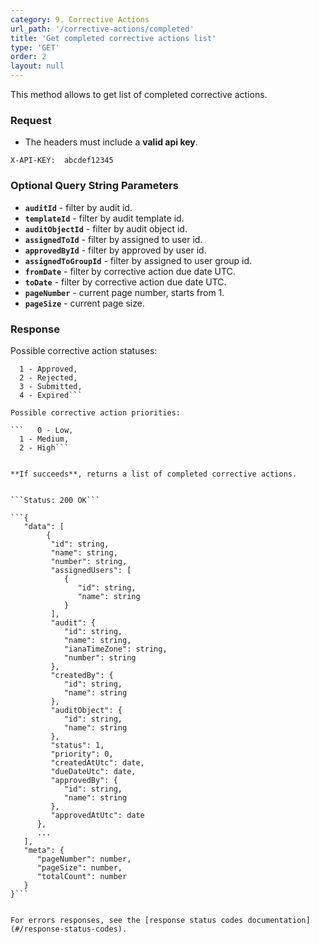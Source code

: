 ```yaml
---
category: 9. Corrective Actions
url_path: '/corrective-actions/completed'
title: 'Get completed corrective actions list'
type: 'GET'
order: 2
layout: null
---
```


This method allows to get list of completed corrective actions.


### Request
* The headers must include a **valid api key**.

```X-API-KEY:  abcdef12345```

### Optional Query String Parameters
* **`auditId`** - filter by audit id.
* **`templateId`** - filter by audit template id.
* **`auditObjectId`** - filter by audit object id.
* **`assignedToId`** - filter by assigned to user id.
* **`approvedById`** - filter by approved by user id.
* **`assignedToGroupId`** - filter by assigned to user group id.
* **`fromDate`** - filter by corrective action due date UTC.
* **`toDate`** - filter by corrective action due date UTC.
* **`pageNumber`** - current page number, starts from 1.
* **`pageSize`** - current page size.

### Response

Possible corrective action statuses:

```   0 - Open,
  1 - Approved,
  2 - Rejected,
  3 - Submitted,
  4 - Expired```

Possible corrective action priorities:

```   0 - Low,
  1 - Medium,
  2 - High```
  

**If succeeds**, returns a list of completed corrective actions.


```Status: 200 OK```

```{
   "data": [
        {
         "id": string,
         "name": string,
         "number": string,
         "assignedUsers": [
            {
               "id": string,
               "name": string
            }
         ],
         "audit": {
            "id": string,
            "name": string,
            "ianaTimeZone": string,
            "number": string
         },
         "createdBy": {
            "id": string,
            "name": string
         },
         "auditObject": {
            "id": string,
            "name": string
         },
         "status": 1,
         "priority": 0,
         "createdAtUtc": date,
         "dueDateUtc": date,
         "approvedBy": {
            "id": string,
            "name": string
         },
         "approvedAtUtc": date
      },
      ...
   ],
   "meta": {
      "pageNumber": number,
      "pageSize": number,
      "totalCount": number
   }
}```


For errors responses, see the [response status codes documentation](#/response-status-codes).
